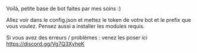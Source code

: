 Voilà, petite base de bot faites par mes soins :)

Allez voir dans le config.json et mettez le token de votre bot et le prefix que vous voulez.
Pensez aussi a installer les modules requis.

Si vous avez des erreurs / problèmes : venez les poser ici https://discord.gg/Vg7Q3XyheK